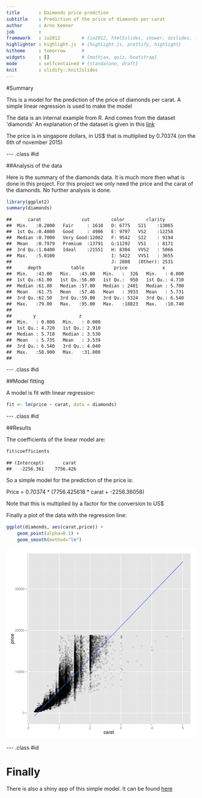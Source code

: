 ```yaml
---
title       : Daimonds price predction
subtitle    : Prediction of the price of diamonds per carat
author      : Arno Kemner
job         : 
framework   : io2012        # {io2012, html5slides, shower, dzslides, ...}
highlighter : highlight.js  # {highlight.js, prettify, highlight}
hitheme     : tomorrow      # 
widgets     : []            # {mathjax, quiz, bootstrap}
mode        : selfcontained # {standalone, draft}
knit        : slidify::knit2slides
---
```


#Summary

This is a model for the prediction of the price of diamonds per carat.
A simple linear regression is used to make the model

The data is an internal example from R. And comes from the dataset 'diamonds'
An explanation of the dataset is given in this [link](https://vincentarelbundock.github.io/Rdatasets/doc/Ecdat/Diamond.html)

The price is in singapore dollars, in US$ that is multiplied by 0.70374 (on the 6th of november 2015)

--- .class #id 


##Analysis of the data

Here is the summary of the diamonds data. It is much more then what is done in this project. For this project we only need the price and the carat of the diamonds. No further analysis is done.


```r
library(ggplot2)
summary(diamonds)
```

```
##      carat               cut        color        clarity     
##  Min.   :0.2000   Fair     : 1610   D: 6775   SI1    :13065  
##  1st Qu.:0.4000   Good     : 4906   E: 9797   VS2    :12258  
##  Median :0.7000   Very Good:12082   F: 9542   SI2    : 9194  
##  Mean   :0.7979   Premium  :13791   G:11292   VS1    : 8171  
##  3rd Qu.:1.0400   Ideal    :21551   H: 8304   VVS2   : 5066  
##  Max.   :5.0100                     I: 5422   VVS1   : 3655  
##                                     J: 2808   (Other): 2531  
##      depth           table           price             x         
##  Min.   :43.00   Min.   :43.00   Min.   :  326   Min.   : 0.000  
##  1st Qu.:61.00   1st Qu.:56.00   1st Qu.:  950   1st Qu.: 4.710  
##  Median :61.80   Median :57.00   Median : 2401   Median : 5.700  
##  Mean   :61.75   Mean   :57.46   Mean   : 3933   Mean   : 5.731  
##  3rd Qu.:62.50   3rd Qu.:59.00   3rd Qu.: 5324   3rd Qu.: 6.540  
##  Max.   :79.00   Max.   :95.00   Max.   :18823   Max.   :10.740  
##                                                                  
##        y                z         
##  Min.   : 0.000   Min.   : 0.000  
##  1st Qu.: 4.720   1st Qu.: 2.910  
##  Median : 5.710   Median : 3.530  
##  Mean   : 5.735   Mean   : 3.539  
##  3rd Qu.: 6.540   3rd Qu.: 4.040  
##  Max.   :58.900   Max.   :31.800  
## 
```

--- .class #id 


##Model fitting

A model is fit with linear regression:


```r
fit <- lm(price ~ carat, data = diamonds)
```

--- .class #id 


##Results

The coefficients of the linear model are:


```r
fit$coefficients
```

```
## (Intercept)       carat 
##   -2256.361    7756.426
```

So a simple model for the prediction of the price is:
  
Price = 0.70374 * (7756.425618 * carat + -2256.36058)
  
Note that this is multiplied by a factor for the conversion to US$

Finally a plot of the data with the regression line:

```r
ggplot(diamonds, aes(carat,price)) + 
    geom_point(alpha=0.1) + 
    geom_smooth(method="lm") 
```

![plot of chunk unnamed-chunk-4](assets/fig/unnamed-chunk-4-1.png) 

--- .class #id 


# Finally

There is also a shiny app of this simple model.
It can be found [here](https://arnosk.shinyapps.io/diamonds)




